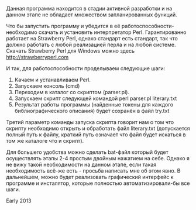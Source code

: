 Данная программа находится в стадии активной разработки и на данном этапе не обладает множеством запланированных функций.

Что бы запустить программу и убедится в её работоспособности- необходимо скачать и установить интерпретатор Perl. 
Гарантированно работает на Strawberry Perl, однако стандарт есть стандарт, так что должно работать с любой реализацией перла и на любой системе.
Скачать Strawberry Perl для Windows можно здесь http://strawberryperl.com

И так, для работоспособности проделываем следующие шаги:
1) Качаем и устанавливаем Perl.
2) Запускаем консоль (cmd)
3) Переходим в каталог со скриптом (parser.pl).
4) Запускаем скрипт следующей командой
	perl parser.pl literary.txt
5) Результат работы программы (найденные токены для каждого библиографического описания) будет сохранён в файл try.txt

Третий параметр команды запуска скрипта говорит нам о том что скрипту необходимо открыть и обработать файл literary.txt 
(допускается полный путь к файлу, краткий путь означает что файл будет искаться в том же каталоге что и скрипт).

Для большего удобства можно сделать bat-файл который будет осуществлять этапы 2-4 простым двойным нажатием на себе. Однако я не вижу такой необходимости на данном этапе,
если такая необходимость всё-же есть - просьба написать мне об этом явно.
В дальнейшем, можно будет реализовать графический интерфейс к программе и инсталятор, которые полностью автоматизировали-бы все шаги.

Early 2013

